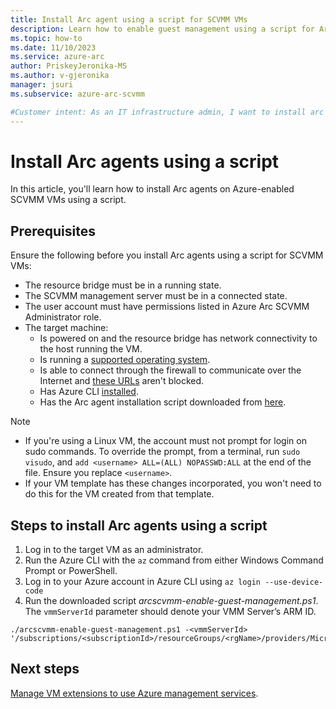 ```yaml
---
title: Install Arc agent using a script for SCVMM VMs
description: Learn how to enable guest management using a script for Arc enabled SCVMM VMs. 
ms.topic: how-to
ms.date: 11/10/2023
ms.service: azure-arc
author: PriskeyJeronika-MS
ms.author: v-gjeronika
manager: jsuri
ms.subservice: azure-arc-scvmm

#Customer intent: As an IT infrastructure admin, I want to install arc agents to use Azure management services for SCVMM VMs.
---
```



# Install Arc agents using a script

In this article, you'll learn how to install Arc agents on Azure-enabled SCVMM VMs using a script.

## Prerequisites

Ensure the following before you install Arc agents using a script for SCVMM VMs:

- The resource bridge must be in a running state.
- The SCVMM management server must be in a connected state.
- The user account must have permissions listed in Azure Arc SCVMM Administrator role.
- The target machine:
     - Is powered on and the resource bridge has network connectivity to the host running the VM.
     - Is running a [supported operating system](/azure/azure-arc/servers/prerequisites#supported-operating-systems).
     - Is able to connect through the firewall to communicate over the Internet and [these URLs](/azure/azure-arc/servers/network-requirements?tabs=azure-cloud#urls) aren't blocked.
     - Has Azure CLI [installed](https://learn.microsoft.com/cli/azure/install-azure-cli).
     - Has the Arc agent installation script downloaded from [here](https://download.microsoft.com/download/7/1/6/7164490e-6d8c-450c-8511-f8191f6ec110/arcscvmm-enable-guest-management.ps1).

>[!NOTE]
>- If you're using a Linux VM, the account must not prompt for login on sudo commands. To override the prompt, from a terminal, run `sudo visudo`, and `add <username> ALL=(ALL) NOPASSWD:ALL` at the end of the file. Ensure you replace `<username>`.
>- If your VM template has these changes incorporated, you won't need to do this for the VM created from that template.

## Steps to install Arc agents using a script

1. Log in to the target VM as an administrator.
2. Run the Azure CLI with the `az` command from either Windows Command Prompt or PowerShell.
3. Log in to your Azure account in Azure CLI using `az login --use-device-code`
4. Run the downloaded script *arcscvmm-enable-guest-management.ps1*. The `vmmServerId` parameter should denote your VMM Server’s ARM ID.

```azurecli
./arcscvmm-enable-guest-management.ps1 -<vmmServerId> '/subscriptions/<subscriptionId>/resourceGroups/<rgName>/providers/Microsoft.ScVmm/vmmServers/<vmmServerName>
```

## Next steps

[Manage VM extensions to use Azure management services](https://learn.microsoft.com/azure/azure-arc/servers/manage-vm-extensions).